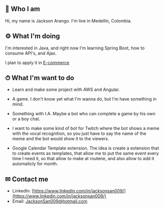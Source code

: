 ## 🤵 Who I am 

Hi, my name is Jackson Arango. 
I'm live in Medellín, Colombia.

## ⚙ What I'm doing 

I'm interested in Java, and right now I'm learning Spring Boot, how to consume API's, and Ajax.

I plan to apply it in [E-commerce](https://github.com/JacksonSan009/E-commerce)

## ⏱ What I'm want to do 
* Learn and make some project with AWS and Angular.

* A game. I don't know yet what I'm wanna do, but I'm have something in mind. 

* Something with I.A. Maybe a bot who can complete a game by his own or a boy chat.

* I want to make some kind of bot for Twitch where the bot shows a meme 
with the vocal recognition, so you just have to say the name of the meme
and the bot would show it to the viewers.

* Google Calendar Template extension. The idea is create a extension that to create events as templates, 
that allow me to put the same event every time I need it, so that allow to make at routene, and also allow to add it automaticly for month. 

## ✉ Contact me 
* LinkedIn: [https://www.linkedin.com/in/jacksonsan009/](https://www.linkedin.com/in/jacksonsan009/)
* Email: JacksonSan009@hotmail.com



